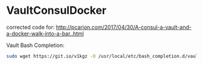 
# VaultConsulDocker
corrected code for: http://pcarion.com/2017/04/30/A-consul-a-vault-and-a-docker-walk-into-a-bar..html

Vault Bash Completion:
```sh
sudo wget https://git.io/v1kgz -O /usr/local/etc/bash_completion.d/vault-bash-completion
```
